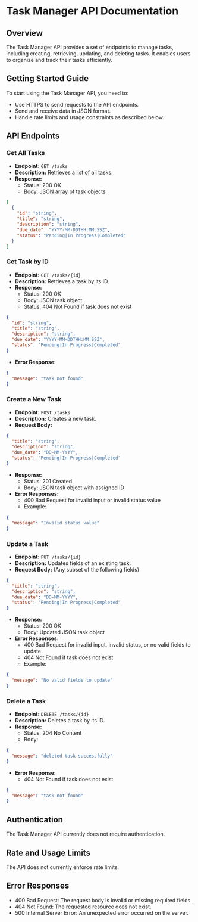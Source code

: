 # Task Manager API Documentation

## Overview

The Task Manager API provides a set of endpoints to manage tasks, including creating, retrieving, updating, and deleting tasks. It enables users to organize and track their tasks efficiently.

## Getting Started Guide

To start using the Task Manager API, you need to:

- Use HTTPS to send requests to the API endpoints.
- Send and receive data in JSON format.
- Handle rate limits and usage constraints as described below.

## API Endpoints

### Get All Tasks

- **Endpoint:** `GET /tasks`
- **Description:** Retrieves a list of all tasks.
- **Response:**
  - Status: 200 OK
  - Body: JSON array of task objects

```json
[
  {
    "id": "string",
    "title": "string",
    "description": "string",
    "due_date": "YYYY-MM-DDTHH:MM:SSZ",
    "status": "Pending|In Progress|Completed"
  }
]
```

### Get Task by ID

- **Endpoint:** `GET /tasks/{id}`
- **Description:** Retrieves a task by its ID.
- **Response:**
  - Status: 200 OK
  - Body: JSON task object
  - Status: 404 Not Found if task does not exist

```json
{
  "id": "string",
  "title": "string",
  "description": "string",
  "due_date": "YYYY-MM-DDTHH:MM:SSZ",
  "status": "Pending|In Progress|Completed"
}
```

- **Error Response:**

```json
{
  "message": "task not found"
}
```

### Create a New Task

- **Endpoint:** `POST /tasks`
- **Description:** Creates a new task.
- **Request Body:**

```json
{
  "title": "string",
  "description": "string",
  "due_date": "DD-MM-YYYY",
  "status": "Pending|In Progress|Completed"
}
```

- **Response:**
  - Status: 201 Created
  - Body: JSON task object with assigned ID
- **Error Responses:**
  - 400 Bad Request for invalid input or invalid status value
  - Example:

```json
{
  "message": "Invalid status value"
}
```

### Update a Task

- **Endpoint:** `PUT /tasks/{id}`
- **Description:** Updates fields of an existing task.
- **Request Body:** (Any subset of the following fields)

```json
{
  "title": "string",
  "description": "string",
  "due_date": "DD-MM-YYYY",
  "status": "Pending|In Progress|Completed"
}

```

- **Response:**
  - Status: 200 OK
  - Body: Updated JSON task object
- **Error Responses:**
  - 400 Bad Request for invalid input, invalid status, or no valid fields to update
  - 404 Not Found if task does not exist
  - Example:
  
```json
{
  "message": "No valid fields to update"
}
```

### Delete a Task

- **Endpoint:** `DELETE /tasks/{id}`
- **Description:** Deletes a task by its ID.
- **Response:**
  - Status: 204 No Content
  - Body:

```json
{
  "message": "deleted task successfully"
}
```

- **Error Response:**
  - 404 Not Found if task does not exist
  
```json
{
  "message": "task not found"
}
```

## Authentication

The Task Manager API currently does not require authentication.

## Rate and Usage Limits

The API does not currently enforce rate limits.

## Error Responses

- 400 Bad Request: The request body is invalid or missing required fields.
- 404 Not Found: The requested resource does not exist.
- 500 Internal Server Error: An unexpected error occurred on the server.
